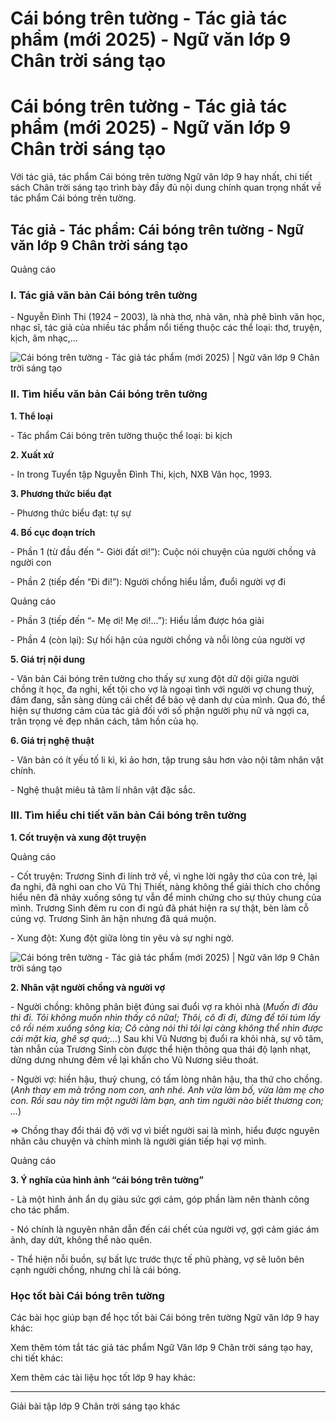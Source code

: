 # Cái bóng trên tường - Tác giả tác phẩm (mới 2025) - Ngữ văn lớp 9 Chân trời sáng tạo

# Cái bóng trên tường - Tác giả tác phẩm (mới 2025) - Ngữ văn lớp 9 Chân trời sáng tạo

Với tác giả, tác phẩm Cái bóng trên tường Ngữ văn lớp 9 hay nhất, chi tiết sách Chân trời sáng tạo trình bày đầy đủ nội dung chính quan trọng nhất về tác phẩm Cái bóng trên tường.

## Tác giả - Tác phẩm: Cái bóng trên tường - Ngữ văn lớp 9 Chân trời sáng tạo

Quảng cáo

### **I. Tác giả văn bản Cái bóng trên tường**

\- Nguyễn Đình Thi (1924 – 2003), là nhà thơ, nhà văn, nhà phê bình văn học, nhạc sĩ, tác giả của nhiều tác phẩm nổi tiếng thuộc các thể loại: thơ, truyện, kịch, âm nhạc,…

![Cái bóng trên tường - Tác giả tác phẩm \(mới 2025\) | Ngữ văn lớp 9 Chân trời sáng tạo](https://vietjack.com/soan-van-lop-9-ct/images/tac-gia-tac-pham-cai-bong-tren-tuong-236300.PNG)

### **II. Tìm hiểu văn bản Cái bóng trên tường**

**1\. Thể loại**

\- Tác phẩm Cái bóng trên tường thuộc thể loại: bi kịch

**2\. Xuất xứ**

\- In trong Tuyển tập Nguyễn Đình Thi, kịch, NXB Văn học, 1993.

**3\. Phương thức biểu đạt**

\- Phương thức biểu đạt: tự sự

**4\. Bố cục đoạn trích**

\- Phần 1 (từ đầu đến “- Giời đất ơi!”): Cuộc nói chuyện của người chồng và người con

\- Phần 2 (tiếp đến “Đi đi!”): Người chồng hiểu lầm, đuổi người vợ đi

Quảng cáo

\- Phần 3 (tiếp đến “- Mẹ ơi! Mẹ ơi!...”): Hiểu lầm được hóa giải

\- Phần 4 (còn lại): Sự hối hận của người chồng và nỗi lòng của người vợ

**5\. Giá trị nội dung**

\- Văn bản Cái bóng trên tường cho thấy sự xung đột dữ dội giữa người chồng ít học, đa nghi, kết tội cho vợ là ngoại tình với người vợ chung thuỷ, đảm đang, sẵn sàng dùng cái chết để bảo vệ danh dự của mình. Qua đó, thể hiện sự thương cảm của tác giả đối với số phận người phụ nữ và ngợi ca, trân trọng vẻ đẹp nhân cách, tâm hồn của họ.

**6\. Giá trị nghệ thuật**

\- Văn bản có ít yếu tố li kì, kì ảo hơn, tập trung sâu hơn vào nội tâm nhân vật chính.

\- Nghệ thuật miêu tả tâm lí nhân vật đặc sắc. 

### **III. Tìm hiểu chi tiết văn bản Cái bóng trên tường**

**1\. Cốt truyện và xung đột truyện**

Quảng cáo

\- Cốt truyện: Trương Sinh đi lính trở về, vì nghe lời ngây thơ của con trẻ, lại đa nghi, đã nghi oan cho Vũ Thị Thiết, nàng không thể giải thích cho chồng hiểu nên đã nhảy xuống sông tự vẫn để minh chứng cho sự thủy chung của mình. Trương Sinh đêm ru con đi ngủ đã phát hiện ra sự thật, bèn làm cỗ cúng vợ. Trương Sinh ân hận nhưng đã quá muộn.

\- Xung đột: Xung đột giữa lòng tin yêu và sự nghi ngờ.

![Cái bóng trên tường - Tác giả tác phẩm \(mới 2025\) | Ngữ văn lớp 9 Chân trời sáng tạo](https://vietjack.com/soan-van-lop-9-ct/images/tac-gia-tac-pham-cai-bong-tren-tuong-236301.PNG)

**2\. Nhân vật người chồng và người vợ**

\- Người chồng: không phân biệt đúng sai đuổi vợ ra khỏi nhà (_Muốn đi đâu thì đi. Tôi không muốn nhìn thấy cô nữa!; Thôi, cô đi đi, đừng để tôi túm lấy cô rồi ném xuống sông kia; Cô càng nói thì tôi lại càng không thể nhìn được cái mặt kia, ghê sợ quá;..._) Sau khi Vũ Nương bị đuổi ra khỏi nhà, sự vô tâm, tàn nhẫn của Trương Sinh còn được thể hiện thông qua thái độ lạnh nhạt, dửng dưng nhưng đêm về lại khấn cho Vũ Nương siêu thoát.

\- Người vợ: hiền hậu, thuỷ chung, có tấm lòng nhân hậu, tha thứ cho chồng. (_Anh thay em mà trông nom con, anh nhé. Anh vừa làm bố, vừa làm mẹ cho con. Rồi sau này tìm một người làm bạn, anh tìm người nào biết thương con; ..._)

=> Chồng thay đổi thái độ với vợ vì biết người sai là mình, hiểu được nguyên nhân câu chuyện và chính mình là người gián tiếp hại vợ mình.

Quảng cáo

**3\. Ý nghĩa của hình ảnh “cái bóng trên tường”**

\- Là một hình ảnh ẩn dụ giàu sức gợi cảm, góp phần làm nên thành công cho tác phẩm.

\- Nó chính là nguyên nhân dẫn đến cái chết của người vợ, gợi cảm giác ám ảnh, day dứt, không thể nào quên.

\- Thể hiện nỗi buồn, sự bất lực trước thực tế phũ phàng, vợ sẽ luôn bên cạnh người chồng, nhưng chỉ là cái bóng.

### **Học tốt bài Cái bóng trên tường**

Các bài học giúp bạn để học tốt bài Cái bóng trên tường Ngữ văn lớp 9 hay khác:

Xem thêm tóm tắt tác giả tác phẩm Ngữ Văn lớp 9 Chân trời sáng tạo hay, chi tiết khác:

Xem thêm các tài liệu học tốt lớp 9 hay khác:

* * *

Giải bài tập lớp 9 Chân trời sáng tạo khác
